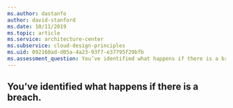 ```yaml
---
ms.author: dastanfo
author: david-stanford
ms.date: 10/11/2019
ms.topic: article
ms.service: architecture-center
ms.subservice: cloud-design-principles
ms.uid: 092160ad-d05a-4a23-93f7-e37795f29bfb
ms.assessment_question: You’ve identified what happens if there is a breach.
---
```

## You’ve identified what happens if there is a breach.


